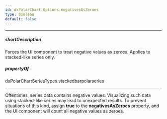 ```yaml
---
id: dxPolarChart.Options.negativesAsZeroes
type: Boolean
default: false
---
```

---
##### shortDescription
Forces the UI component to treat negative values as zeroes. Applies to stacked-like series only.

##### propertyOf
dxPolarChartSeriesTypes.stackedbarpolarseries

---
Oftentimes, series data contains negative values. Visualizing such data using stacked-like series may lead to unexpected results. To prevent situations of this kind, assign **true** to the **negativesAsZeroes** property, and the UI component will count all negative values as zeroes.